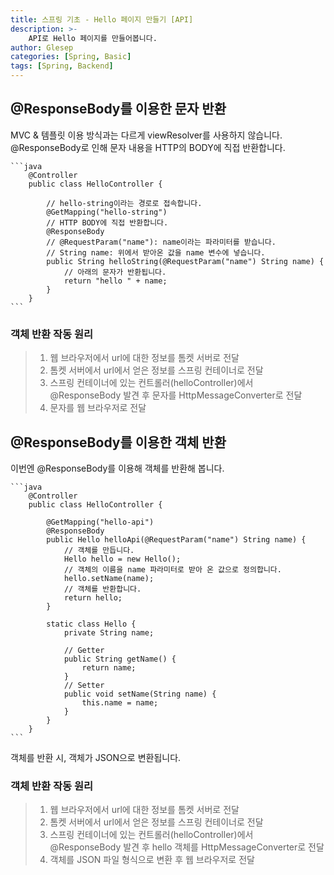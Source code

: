 ```yaml
---
title: 스프링 기초 - Hello 페이지 만들기 [API]
description: >-
    API로 Hello 페이지를 만들어봅니다.
author: Glesep
categories: [Spring, Basic]
tags: [Spring, Backend]
---
```


## @ResponseBody를 이용한 문자 반환
MVC & 템플릿 이용 방식과는 다르게 viewResolver를 사용하지 않습니다.  
@ResponseBody로 인해 문자 내용을 HTTP의 BODY에 직접 반환합니다.

    ```java
        @Controller
        public class HelloController {
            
            // hello-string이라는 경로로 접속합니다.
            @GetMapping("hello-string")
            // HTTP BODY에 직접 반환합니다.
            @ResponseBody
            // @RequestParam("name"): name이라는 파라미터를 받습니다.
            // String name: 위에서 받아온 값을 name 변수에 넣습니다.
            public String helloString(@RequestParam("name") String name) {
                // 아래의 문자가 반환됩니다.
                return "hello " + name;
            }
        }
    ```
### 객체 반환 작동 원리
>1. 웹 브라우저에서 url에 대한 정보를 톰켓 서버로 전달
>2. 톰켓 서버에서 url에서 얻은 정보를 스프링 컨테이너로 전달
>3. 스프링 컨테이너에 있는 컨트롤러(helloController)에서 @ResponseBody 발견 후 문자를 HttpMessageConverter로 전달
>4. 문자를 웹 브라우저로 전달 

## @ResponseBody를 이용한 객체 반환
이번엔 @ResponseBody를 이용해 객체를 반환해 봅니다.

    ```java
        @Controller
        public class HelloController {

            @GetMapping("hello-api")
            @ResponseBody
            public Hello helloApi(@RequestParam("name") String name) {
                // 객체를 만듭니다.
                Hello hello = new Hello();
                // 객체의 이름을 name 파라미터로 받아 온 값으로 정의합니다.
                hello.setName(name);
                // 객체를 반환합니다.
                return hello;
            }

            static class Hello {
                private String name;

                // Getter
                public String getName() {
                    return name;
                }
                // Setter
                public void setName(String name) {
                    this.name = name;
                }
            }
        }
    ```
객체를 반환 시, 객체가 JSON으로 변환됩니다.

### 객체 반환 작동 원리
>1. 웹 브라우저에서 url에 대한 정보를 톰켓 서버로 전달
>2. 톰켓 서버에서 url에서 얻은 정보를 스프링 컨테이너로 전달
>3. 스프링 컨테이너에 있는 컨트롤러(helloController)에서 @ResponseBody 발견 후 hello 객체를 HttpMessageConverter로 전달
>4. 객체를 JSON 파일 형식으로 변환 후 웹 브라우저로 전달 